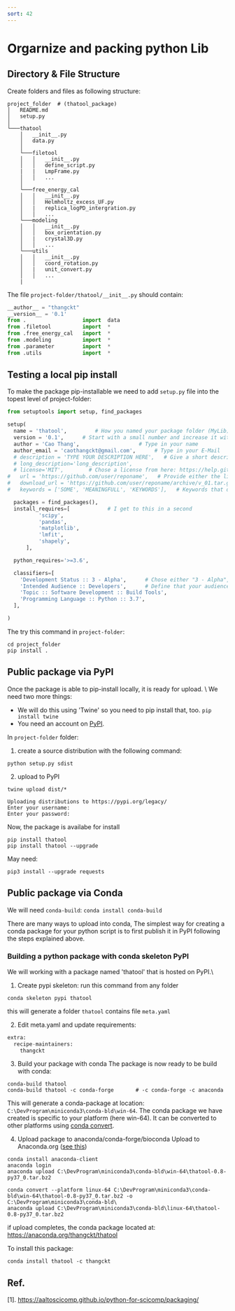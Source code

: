 ```yaml
---
sort: 42
---
```


# Orgarnize and packing python Lib

## Directory & File Structure
Create folders and files as following structure:

```
project_folder  # (thatool_package)
│   README.md
│   setup.py    
│
└───thatool
    │   __init__.py
    │   data.py  
    │
    └───filetool
    │   │   __init__.py
    │   │   define_script.py
    |   |   LmpFrame.py
    │   │   ...
    │   
    └───free_energy_cal
    │   │   __init__.py
    │   │   Helmholtz_excess_UF.py
    │   |   replica_logPD_intergration.py
    │   │   ...
    └───modeling
    │   │   __init__.py
    │   │   box_orientation.py
    │   |   crystal3D.py
    │   │   ...
    └───utils
    │   │   __init__.py
    │   │   coord_rotation.py
    │   |   unit_convert.py
    │   │   ...
    |   
```
The file `project-folder/thatool/__init__.py` should contain:
```py
__author__ = "thangckt"
__version__ = '0.1'
from .                  import  data
from .filetool          import  *
from .free_energy_cal   import  *
from .modeling          import  *
from .parameter         import  *
from .utils             import  *
```

## Testing a local pip install
To make the package pip-installable we need to add `setup.py` file into the topest level of project-folder:
```py
from setuptools import setup, find_packages

setup(
  name = 'thatool',         # How you named your package folder (MyLib)
  version = '0.1',      # Start with a small number and increase it with every change you make
  author = 'Cao Thang',                   # Type in your name
  author_email = 'caothangckt@gmail.com',      # Type in your E-Mail
  # description = 'TYPE YOUR DESCRIPTION HERE',   # Give a short description about your library
  # long_description='long_description',
  # license='MIT',        # Chose a license from here: https://help.github.com/articles/licensing-a-repository
#   url = 'https://github.com/user/reponame',   # Provide either the link to your github or to your website
#   download_url = 'https://github.com/user/reponame/archive/v_01.tar.gz',    # I explain this later on
#   keywords = ['SOME', 'MEANINGFULL', 'KEYWORDS'],   # Keywords that define your package best

  packages = find_packages(),
  install_requires=[            # I get to this in a second
          'scipy', 
          'pandas', 
          'matplotlib', 
          'lmfit', 
          'shapely',
      ],

  python_requires='>=3.6',

  classifiers=[
    'Development Status :: 3 - Alpha',      # Chose either "3 - Alpha", "4 - Beta" or "5 - Production/Stable" as the current state of your package
    'Intended Audience :: Developers',      # Define that your audience are developers
    'Topic :: Software Development :: Build Tools',
    'Programming Language :: Python :: 3.7',
  ],

)
```
The try this command in `project-folder`:
```
cd project_folder
pip install .
```

## Public package via PyPI
Once the package is able to pip-install locally, it is ready for upload. \\
We need two more things:
- We will do this using 'Twine' so you need to pip install that, too. `pip install twine`
- You need an account on [PyPI](https://pypi.org/account/login/).

In `project-folder` folder:
1. create a source distribution with the following command:
  ```
  python setup.py sdist
  ```
2. upload to PyPI
  ```
  twine upload dist/*
  ```

  ```
  Uploading distributions to https://pypi.org/legacy/
  Enter your username:
  Enter your password:
  ```

Now, the package is availabe for install 
```
pip install thatool 
pip install thatool --upgrade
```
May need:
```
pip3 install --upgrade requests
```

## Public package via Conda
We will need `conda-build`: `conda install conda-build`

There are many ways to upload into conda, The simplest way for creating a conda package for your python script is to first publish it in PyPI following the steps explained above.

### Building a python package with conda skeleton PyPI
We will working with a package named 'thatool' that is hosted on PyPI.\\

1. Create pypi skeleton: run this command from any folder
   
```
conda skeleton pypi thatool
```
this will generate a folder `thatool` contains file `meta.yaml`

2. Edit meta.yaml and update requirements:
   
```py
extra:
  recipe-maintainers:
    thangckt
```

3. Build your package with conda
The package is now ready to be build with conda:

```shell
conda-build thatool 
conda-build thatool -c conda-forge       # -c conda-forge -c anaconda   
```
This will generate a conda-package at location: `C:\DevProgram\miniconda3\conda-bld\win-64`. The conda package we have created is specific to your platform (here win-64). It can be converted to other platforms using [conda convert](https://tinyurl.com/y8k2qzrh).

4. Upload package to anaconda/conda-forge/bioconda
Upload to Anaconda.org ([see this](https://tinyurl.com/y7xkbht2))

```
conda install anaconda-client
anaconda login
anaconda upload C:\DevProgram\miniconda3\conda-bld\win-64\thatool-0.8-py37_0.tar.bz2
```

```
conda convert --platform linux-64 C:\DevProgram\miniconda3\conda-bld\win-64\thatool-0.8-py37_0.tar.bz2 -o C:\DevProgram\miniconda3\conda-bld\
anaconda upload C:\DevProgram\miniconda3\conda-bld\linux-64\thatool-0.8-py37_0.tar.bz2
```

if upload completes, the conda package located at:
https://anaconda.org/thangckt/thatool

To install this package: 

```
conda install thatool -c thangckt
```

## Ref.
[1]. https://aaltoscicomp.github.io/python-for-scicomp/packaging/

